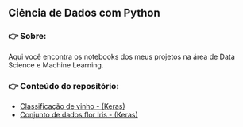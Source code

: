 ##  **Ciência de Dados com Python**

### 👉 **Sobre:** 
Aqui você encontra os notebooks dos meus projetos na área de Data Science e Machine Learning.

### 👉 **Conteúdo do repositório:**

* [Classificação de vinho - (Keras)](https://github.com/vilelas/projetos-de-ml-e-dl/blob/main/01%20-%20Classifica%C3%A7%C3%A3o%20de%20vinho/Classifica%C3%A7%C3%A3o%20de%20vinho.ipynb)
* [Conjunto de dados flor Iris - (Keras)](https://github.com/vilelas/projetos-de-ml-e-dl/blob/main/02%20-%20Conjunto%20de%20dados%20flor%20Iris/Conjunto%20de%20dados%20flor%20Iris.ipynb)
